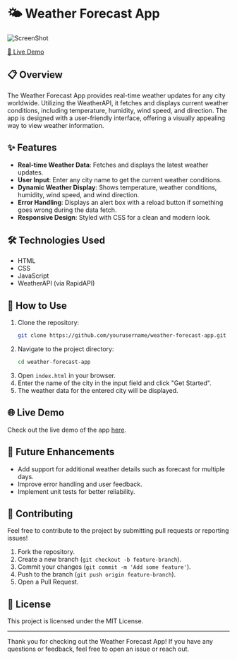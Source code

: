 
# 🌤️ Weather Forecast App

![ScreenShot](https://github.com/adityaguptareal/skynimbuscastr/blob/main/skynimbuscastr.png)

[🚀 Live Demo](https://skynimbuscastr.web.app/)

## 📋 Overview

The Weather Forecast App provides real-time weather updates for any city worldwide. Utilizing the WeatherAPI, it fetches and displays current weather conditions, including temperature, humidity, wind speed, and direction. The app is designed with a user-friendly interface, offering a visually appealing way to view weather information.

## ✨ Features

- **Real-time Weather Data**: Fetches and displays the latest weather updates.
- **User Input**: Enter any city name to get the current weather conditions.
- **Dynamic Weather Display**: Shows temperature, weather conditions, humidity, wind speed, and wind direction.
- **Error Handling**: Displays an alert box with a reload button if something goes wrong during the data fetch.
- **Responsive Design**: Styled with CSS for a clean and modern look.

## 🛠️ Technologies Used

- HTML
- CSS
- JavaScript
- WeatherAPI (via RapidAPI)

## 🚀 How to Use

1. Clone the repository:
   ```bash
   git clone https://github.com/yourusername/weather-forecast-app.git
   ```
2. Navigate to the project directory:
   ```bash
   cd weather-forecast-app
   ```
3. Open `index.html` in your browser.
4. Enter the name of the city in the input field and click "Get Started".
5. The weather data for the entered city will be displayed.

## 🌐 Live Demo

Check out the live demo of the app [here](https://skynimbuscastr.web.app/).

## 🌟 Future Enhancements

- Add support for additional weather details such as forecast for multiple days.
- Improve error handling and user feedback.
- Implement unit tests for better reliability.

## 🤝 Contributing

Feel free to contribute to the project by submitting pull requests or reporting issues!

1. Fork the repository.
2. Create a new branch (`git checkout -b feature-branch`).
3. Commit your changes (`git commit -m 'Add some feature'`).
4. Push to the branch (`git push origin feature-branch`).
5. Open a Pull Request.

## 📜 License

This project is licensed under the MIT License.

---

Thank you for checking out the Weather Forecast App! If you have any questions or feedback, feel free to open an issue or reach out.
```


